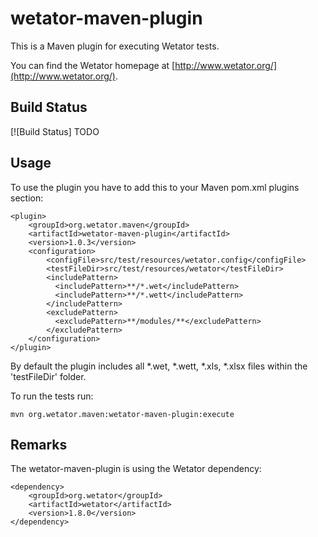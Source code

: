 wetator-maven-plugin
====================

This is a Maven plugin for executing Wetator tests.

You can find the Wetator homepage at [http://www.wetator.org/](http://www.wetator.org/).

## Build Status ##
[![Build Status] TODO


## Usage ##
To use the plugin you have to add this to your Maven pom.xml plugins section:

    <plugin>
        <groupId>org.wetator.maven</groupId>
        <artifactId>wetator-maven-plugin</artifactId>
        <version>1.0.3</version>
        <configuration>
            <configFile>src/test/resources/wetator.config</configFile>
            <testFileDir>src/test/resources/wetator</testFileDir>
            <includePattern>
              <includePattern>**/*.wet</includePattern>
              <includePattern>**/*.wett</includePattern>
            </includePattern>
            <excludePattern>
              <excludePattern>**/modules/**</excludePattern>
            </excludePattern>
        </configuration>
    </plugin>

By default the plugin includes all \*.wet, \*.wett, \*.xls, \*.xlsx files within the 'testFileDir' folder.

To run the tests run:

    mvn org.wetator.maven:wetator-maven-plugin:execute

## Remarks ##
The wetator-maven-plugin is using the Wetator dependency:

    <dependency>
        <groupId>org.wetator</groupId>
        <artifactId>wetator</artifactId>
        <version>1.8.0</version>
    </dependency>

